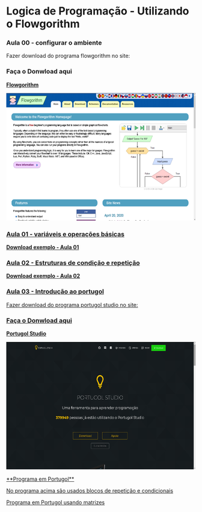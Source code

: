 # Logica de Programação - Utilizando o Flowgorithm

<h3> Aula 00 - configurar o ambiente</h3>
<p> Fazer download do programa flowgorithm no site: </p>
<h3> Faça o Donwload aqui </h3>

<a href = "http://www.flowgorithm.org" >**Flowgorithm**
  <td><img src="https://github.com/adalbertobrant/digitalinnovationOne/blob/master/logicaprogramacao/flowgorithm.png" width="600" height="338" alt="Flowgorithm"></td>


<h3> Aula 01 - variáveis e operações básicas </h3>

<a href="https://github.com/adalbertobrant/digitalinnovationOne/blob/master/logicaprogramacao/logicaProgramacao01.fprg" >**Download exemplo - Aula 01**
<p></p>

<h3> Aula 02 - Estruturas de condição e repetição </h3>
  
<a href="https://github.com/adalbertobrant/digitalinnovationOne/blob/master/logicaprogramacao/estruturaRepeticao.fprg" >**Download exemplo -  Aula 02**
<p></p>
  
<h3> Aula 03 - Introdução ao portugol </h3>

<p> Fazer download do programa portugol studio no site: </p>
<h3> Faça o Donwload aqui </h3>

<a href = "http://lite.acad.univali.br/portugol/" >**Portugol Studio**
  <td><img src="https://github.com/adalbertobrant/digitalinnovationOne/blob/master/logicaprogramacao/portugolStudio.png" width="600" height="338" alt="Portugol Studio"></td>

<p></p>
<a href = "https://github.com/adalbertobrant/digitalinnovationOne/blob/master/logicaprogramacao/introPortugol-01.por" > **Programa em Portugol** 
  <td></td>
  
<p>No programa acima são usados blocos de repetição e condicionais</p>
<p></p>
  
<p> Programa em Portugol usando matrizes </p>


  




